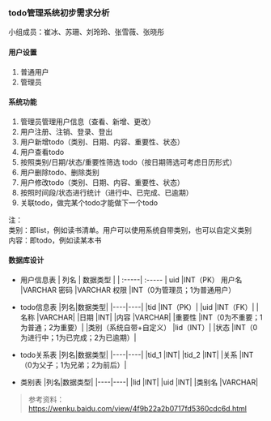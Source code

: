 ### todo管理系统初步需求分析
小组成员：崔冰、苏珊、刘玲玲、张雪薇、张晓彤  

#### 用户设置
1.	普通用户
2.	管理员

#### 系统功能
1.	管理员管理用户信息（查看、新增、更改）
2.	用户注册、注销、登录、登出
3.	用户新增todo（类别、日期、内容、重要性、状态）
4.	用户查看todo
5.	按照类别/日期/状态/重要性筛选 todo（按日期筛选可考虑日历形式）
6.	用户删除todo、删除类别
7.	用户修改todo（类别、日期、内容、重要性、状态）
8.	按照时间段/状态进行统计（进行中、已完成、已逾期）
9.	关联todo，做完某个todo才能做下一个todo

注：  
类别：即list，例如读书清单。用户可以使用系统自带类别，也可以自定义类别  
内容：即todo，例如读某本书  

#### 数据库设计
- 用户信息表
| 列名 | 数据类型 |
| :-----| :----- |
uid |INT（PK）
用户名 |VARCHAR
密码 |VARCHAR
权限 |INT（0为管理员；1为普通用户）

- todo信息表
|列名|数据类型|
|----|----|
|tid |INT（PK）|
|uid |INT（FK）|
|名称 |VARCHAR|
|日期	|INT|
|内容	|VARCHAR|
|重要性 |INT（0为不重要；1为普通；2为重要）|
|类别（系统自带+自定义） |lid（INT）|
|状态 |INT（0为进行中；1为已完成；2为已逾期）|

-  todo关系表
|列名|数据类型|
|----|----|
|tid_1 |INT|
|tid_2 |INT|
|关系	|INT（0为父子；1为兄弟；2为前后）|

- 类别表
|列名|数据类型|
|----|----|
|lid |INT|
|uid |INT|
|类别名 |VARCHAR|

>参考资料：https://wenku.baidu.com/view/4f9b22a2b0717fd5360cdc6d.html
